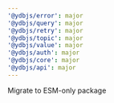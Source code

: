 ```yaml
---
'@ydbjs/error': major
'@ydbjs/query': major
'@ydbjs/retry': major
'@ydbjs/topic': major
'@ydbjs/value': major
'@ydbjs/auth': major
'@ydbjs/core': major
'@ydbjs/api': major
---
```


Migrate to ESM-only package
